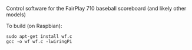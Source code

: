 Control software for the FairPlay 710 baseball scoreboard (and likely other models)

To build (on Raspbian):

	sudo apt-get install wf.c
	gcc -o wf wf.c -lwiringPi
